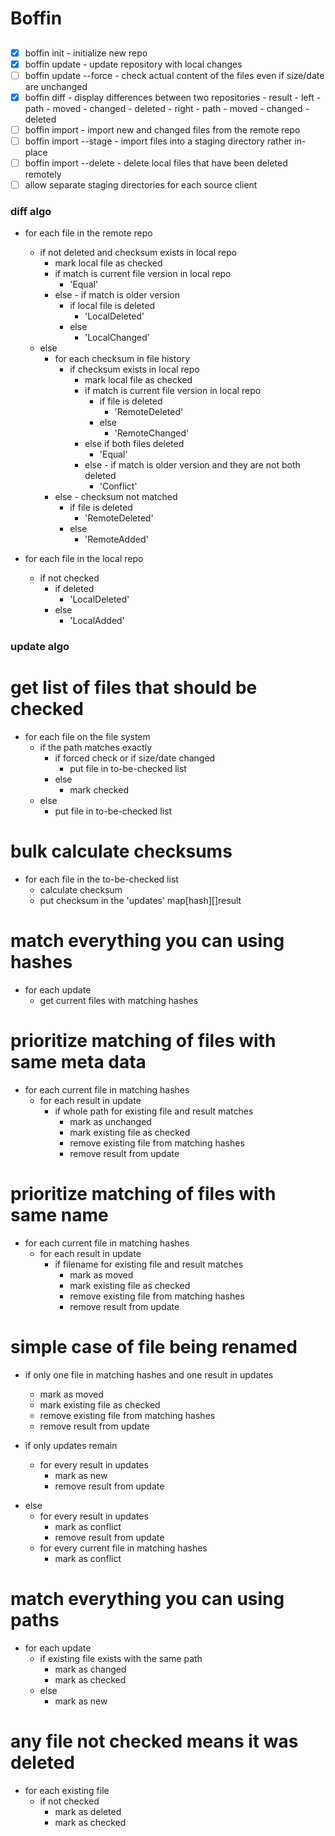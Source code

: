 # Boffin

##

- [x] boffin init - initialize new repo
- [x] boffin update - update repository with local changes
- [ ] boffin update --force - check actual content of the files even if size/date are unchanged
- [x] boffin diff - display differences between two repositories
      - result
        - left
          - path
          - moved
          - changed
          - deleted
        - right
          - path
          - moved
          - changed
          - deleted
- [ ] boffin import - import new and changed files from the remote repo
- [ ] boffin import --stage - import files into a staging directory rather in-place
- [ ] boffin import --delete - delete local files that have been deleted remotely
- [ ] allow separate staging directories for each source client

### diff algo

- for each file in the remote repo
  - if not deleted and checksum exists in local repo
    - mark local file as checked
    - if match is current file version in local repo
      - 'Equal'
    - else - if match is older version
      - if local file is deleted
        - 'LocalDeleted'
      - else
        - 'LocalChanged'
  - else
    - for each checksum in file history
      - if checksum exists in local repo
        - mark local file as checked
        - if match is current file version in local repo
          - if file is deleted
            - 'RemoteDeleted'
          - else
            - 'RemoteChanged'
        - else if both files deleted
          - 'Equal'
        - else - if match is older version and they are not both deleted
          - 'Conflict'
    - else - checksum not matched
      - if file is deleted
        - 'RemoteDeleted'
      - else
        - 'RemoteAdded'

- for each file in the local repo
  - if not checked
    - if deleted
      - 'LocalDeleted'
    - else
      - 'LocalAdded'

### update algo

# get list of files that should be checked
- for each file on the file system
  - if the path matches exactly
    - if forced check or if size/date changed
      - put file in to-be-checked list
    - else
      - mark checked
  - else
    - put file in to-be-checked list

# bulk calculate checksums
- for each file in the to-be-checked list
  - calculate checksum
  - put checksum in the 'updates' map[hash][]result

# match everything you can using hashes
- for each update
  - get current files with matching hashes

# prioritize matching of files with same meta data
  - for each current file in matching hashes
    - for each result in update
      - if whole path for existing file and result matches
        - mark as unchanged
        - mark existing file as checked
        - remove existing file from matching hashes
        - remove result from update

# prioritize matching of files with same name
  - for each current file in matching hashes
    - for each result in update
      - if filename for existing file and result matches
        - mark as moved
        - mark existing file as checked
        - remove existing file from matching hashes
        - remove result from update

# simple case of file being renamed
  - if only one file in matching hashes and one result in updates
    - mark as moved
    - mark existing file as checked
    - remove existing file from matching hashes
    - remove result from update

  - if only updates remain
    - for every result in updates
      - mark as new
      - remove result from update
  <!-- - else if only matches remain -->
  <!--   - for every current file in matching hashes -->
  <!--     - mark as deleted -->
  - else
    - for every result in updates
      - mark as conflict
      - remove result from update
    - for every current file in matching hashes
      - mark as conflict

# match everything you can using paths
- for each update
  - if existing file exists with the same path
    - mark as changed
    - mark as checked
  - else
    - mark as new

# any file not checked means it was deleted
- for each existing file
  - if not checked
    - mark as deleted
    - mark as checked





































